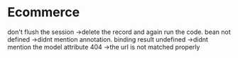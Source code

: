 # Ecommerce

don't flush the session ->delete the record and again run the code. bean not defined ->didnt mention annotation. binding result undefined ->didnt mention the model attribute 404 ->the url is not matched properly
